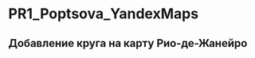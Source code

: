 # PR1_Poptsova_YandexMaps
<html xmlns="http://www.w3.org/1999/xhtml"> 
<head> 
    <title>Примеры. Добавление круга на карту Рио-де-Жанейро.</title>
     <meta http-equiv="Content-Type" content="text/html; charset=utf-8"/>  
    <!--    
     Подключаем API карт 2.x  
       Параметры:          
       - load=package.full - полная сборка;   
       - lang=ru-RU - язык русский.
     -->  
       <script src="http://api-maps.yandex.ru/2.0/?load=package.full&lang=ru-RU"
       type="text/javascript"></script> 
       <script type="text/javascript">  
       // Как только будет загружен API и готов DOM, выполняем инициализацию  

       ymaps.ready(init); 

       function init() {       
       var myMap = new ymaps.Map('map', {   
              center: [-22.912154, -43.175009],   
              zoom: 10             }),   
           // Создаем первый круг   
              myCircle = new ymaps.Circle([ 
            // Задаем координаты центра круга и радиус 
                    [-22.912154, -43.175009], 
                   15000                 ]),  
            // Альтернативный способ создания круга: 
            // создаем геообъект с типом геометрии "круг". 
                myGeoObject = new ymaps.GeoObject({ 
                    // Задаем модель геообъекта.    
                  // Модель = геометрия + свойства гообъекта. 
                    // Геометрия = тип геометрии + координаты геообъекта.   
                  geometry: {         
                // Тип геометрии - круг  
                       type: "Circle",   
                      // Координаты        
                 coordinates: [         
                    [-22.912154, -43.175009],  
                           15000
                        ]               
      }        
         });  
            myMap.geoObjects.add(myCircle)   
              .add(myGeoObject);         }     
  </script>
 </head>  
<body> 
<h2>Добавление круга на карту Рио-де-Жанейро</h2>  
<div id="map" style="width:600px;height:400px"></div> </body>  
</html> 
